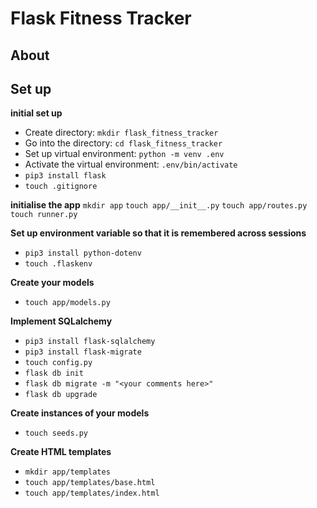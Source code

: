 # Flask Fitness Tracker

## About


## Set up
__initial set up__
* Create directory: `mkdir flask_fitness_tracker`
* Go into the directory: `cd flask_fitness_tracker`
* Set up virtual environment: `python -m venv .env`
* Activate the virtual environment: `.env/bin/activate`
* `pip3 install flask`
* `touch .gitignore`

__initialise the app__
`mkdir app`
`touch app/__init__.py`
`touch app/routes.py`
`touch runner.py`

__Set up environment variable so that it is remembered across sessions__
* `pip3 install python-dotenv`
* `touch .flaskenv`   

__Create your models__
* `touch app/models.py`

__Implement SQLalchemy__
* `pip3 install flask-sqlalchemy`
* `pip3 install flask-migrate`
* `touch config.py`
* `flask db init`
* `flask db migrate -m "<your comments here>"`
* `flask db upgrade`

__Create instances of your models__
* `touch seeds.py`

__Create HTML templates__
* `mkdir app/templates`
* `touch app/templates/base.html`
* `touch app/templates/index.html`